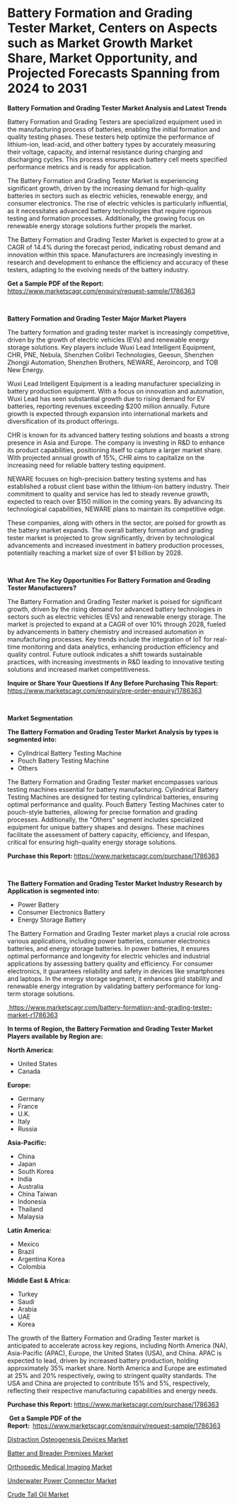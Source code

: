 <p><h1>Battery Formation and Grading Tester Market, Centers on Aspects such as Market Growth Market Share, Market Opportunity, and Projected Forecasts Spanning from 2024 to 2031</h1></p><p><strong>Battery Formation and Grading Tester Market Analysis and Latest Trends</strong></p>
<p><p>Battery Formation and Grading Testers are specialized equipment used in the manufacturing process of batteries, enabling the initial formation and quality testing phases. These testers help optimize the performance of lithium-ion, lead-acid, and other battery types by accurately measuring their voltage, capacity, and internal resistance during charging and discharging cycles. This process ensures each battery cell meets specified performance metrics and is ready for application.</p><p>The Battery Formation and Grading Tester Market is experiencing significant growth, driven by the increasing demand for high-quality batteries in sectors such as electric vehicles, renewable energy, and consumer electronics. The rise of electric vehicles is particularly influential, as it necessitates advanced battery technologies that require rigorous testing and formation processes. Additionally, the growing focus on renewable energy storage solutions further propels the market. </p><p>The Battery Formation and Grading Tester Market is expected to grow at a CAGR of 14.4% during the forecast period, indicating robust demand and innovation within this space. Manufacturers are increasingly investing in research and development to enhance the efficiency and accuracy of these testers, adapting to the evolving needs of the battery industry.</p></p>
<p><strong>Get a Sample PDF of the Report:&nbsp;</strong> <a href="https://www.marketscagr.com/enquiry/request-sample/1786363?utm_campaign=1868&utm_medium=2&utm_source=Github&utm_content=ia&utm_term=19122024&utm_id=battery-formation-and-grading-tester">https://www.marketscagr.com/enquiry/request-sample/1786363</a></p>
<p>&nbsp;</p>
<p><strong>Battery Formation and Grading Tester Major Market Players</strong></p>
<p><p>The battery formation and grading tester market is increasingly competitive, driven by the growth of electric vehicles (EVs) and renewable energy storage solutions. Key players include Wuxi Lead Intelligent Equipment, CHR, PNE, Nebula, Shenzhen Colibri Technologies, Geesun, Shenzhen Zhongji Automation, Shenzhen Brothers, NEWARE, Aeroincorp, and TOB New Energy.</p><p>Wuxi Lead Intelligent Equipment is a leading manufacturer specializing in battery production equipment. With a focus on innovation and automation, Wuxi Lead has seen substantial growth due to rising demand for EV batteries, reporting revenues exceeding $200 million annually. Future growth is expected through expansion into international markets and diversification of its product offerings.</p><p>CHR is known for its advanced battery testing solutions and boasts a strong presence in Asia and Europe. The company is investing in R&D to enhance its product capabilities, positioning itself to capture a larger market share. With projected annual growth of 15%, CHR aims to capitalize on the increasing need for reliable battery testing equipment.</p><p>NEWARE focuses on high-precision battery testing systems and has established a robust client base within the lithium-ion battery industry. Their commitment to quality and service has led to steady revenue growth, expected to reach over $150 million in the coming years. By advancing its technological capabilities, NEWARE plans to maintain its competitive edge.</p><p>These companies, along with others in the sector, are poised for growth as the battery market expands. The overall battery formation and grading tester market is projected to grow significantly, driven by technological advancements and increased investment in battery production processes, potentially reaching a market size of over $1 billion by 2028.</p></p>
<p>&nbsp;</p>
<p><strong>What Are The Key Opportunities For Battery Formation and Grading Tester Manufacturers?</strong></p>
<p><p>The Battery Formation and Grading Tester market is poised for significant growth, driven by the rising demand for advanced battery technologies in sectors such as electric vehicles (EVs) and renewable energy storage. The market is projected to expand at a CAGR of over 10% through 2028, fueled by advancements in battery chemistry and increased automation in manufacturing processes. Key trends include the integration of IoT for real-time monitoring and data analytics, enhancing production efficiency and quality control. Future outlook indicates a shift towards sustainable practices, with increasing investments in R&D leading to innovative testing solutions and increased market competitiveness.</p></p>
<p><strong>Inquire or Share Your Questions If Any Before Purchasing This Report:</strong> <a href="https://www.marketscagr.com/enquiry/pre-order-enquiry/1786363?utm_campaign=1868&utm_medium=2&utm_source=Github&utm_content=ia&utm_term=19122024&utm_id=battery-formation-and-grading-tester">https://www.marketscagr.com/enquiry/pre-order-enquiry/1786363</a></p>
<p>&nbsp;</p>
<p><strong>Market Segmentation</strong></p>
<p><strong>The Battery Formation and Grading Tester Market Analysis by types is segmented into:</strong></p>
<p><ul><li>Cylindrical Battery Testing Machine</li><li>Pouch Battery Testing Machine</li><li>Others</li></ul></p>
<p><p>The Battery Formation and Grading Tester market encompasses various testing machines essential for battery manufacturing. Cylindrical Battery Testing Machines are designed for testing cylindrical batteries, ensuring optimal performance and quality. Pouch Battery Testing Machines cater to pouch-style batteries, allowing for precise formation and grading processes. Additionally, the "Others" segment includes specialized equipment for unique battery shapes and designs. These machines facilitate the assessment of battery capacity, efficiency, and lifespan, critical for ensuring high-quality energy storage solutions.</p></p>
<p><strong>Purchase this Report:&nbsp;</strong><a href="https://www.marketscagr.com/purchase/1786363?utm_campaign=1868&utm_medium=2&utm_source=Github&utm_content=ia&utm_term=19122024&utm_id=battery-formation-and-grading-tester">https://www.marketscagr.com/purchase/1786363</a></p>
<p>&nbsp;</p>
<p><strong>The Battery Formation and Grading Tester Market Industry Research by Application is segmented into:</strong></p>
<p><ul><li>Power Battery</li><li>Consumer Electronics Battery</li><li>Energy Storage Battery</li></ul></p>
<p><p>The Battery Formation and Grading Tester market plays a crucial role across various applications, including power batteries, consumer electronics batteries, and energy storage batteries. In power batteries, it ensures optimal performance and longevity for electric vehicles and industrial applications by assessing battery quality and efficiency. For consumer electronics, it guarantees reliability and safety in devices like smartphones and laptops. In the energy storage segment, it enhances grid stability and renewable energy integration by validating battery performance for long-term storage solutions.</p></p>
<p><a href="https://www.marketscagr.com/battery-formation-and-grading-tester-market-r1786363?utm_campaign=1868&utm_medium=2&utm_source=Github&utm_content=ia&utm_term=19122024&utm_id=battery-formation-and-grading-tester">&nbsp;https://www.marketscagr.com/battery-formation-and-grading-tester-market-r1786363</a></p>
<p><strong>In terms of Region, the Battery Formation and Grading Tester Market Players available by Region are:</strong></p>
<p>
    <p> <strong> North America: </strong>
        <ul>
            <li>United States</li>
            <li>Canada</li>
        </ul>
        </p> 
    <p> <strong> Europe: </strong>
        <ul>
            <li>Germany</li>
            <li>France</li>
            <li>U.K.</li>
            <li>Italy</li>
            <li>Russia</li>
        </ul>
        </p> 
    <p> <strong> Asia-Pacific: </strong>
        <ul>
            <li>China</li>
            <li>Japan</li>
            <li>South Korea</li>
            <li>India</li>
            <li>Australia</li>
            <li>China Taiwan</li>
            <li>Indonesia</li>
            <li>Thailand</li>
            <li>Malaysia</li>
        </ul>
        </p> 
    <p> <strong> Latin America: </strong>
        <ul>
            <li>Mexico</li>
            <li>Brazil</li>
            <li>Argentina Korea</li>
            <li>Colombia</li>
        </ul>
        </p> 
    <p> <strong> Middle East & Africa: </strong>
        <ul>
            <li>Turkey</li>
            <li>Saudi</li>
            <li>Arabia</li>
            <li>UAE</li>
            <li>Korea</li>
        </ul>
    </p>
    </p>
<p><p>The growth of the Battery Formation and Grading Tester market is anticipated to accelerate across key regions, including North America (NA), Asia-Pacific (APAC), Europe, the United States (USA), and China. APAC is expected to lead, driven by increased battery production, holding approximately 35% market share. North America and Europe are estimated at 25% and 20% respectively, owing to stringent quality standards. The USA and China are projected to contribute 15% and 5%, respectively, reflecting their respective manufacturing capabilities and energy needs.</p></p>
<p><strong>Purchase this Report: </strong><a href="https://www.marketscagr.com/purchase/1786363?utm_campaign=1868&utm_medium=2&utm_source=Github&utm_content=ia&utm_term=19122024&utm_id=battery-formation-and-grading-tester">https://www.marketscagr.com/purchase/1786363</a></p>
<p>&nbsp;<strong>Get a Sample PDF of the Report:&nbsp;&nbsp;</strong><a href="https://www.marketscagr.com/enquiry/request-sample/1786363?utm_campaign=1868&utm_medium=2&utm_source=Github&utm_content=ia&utm_term=19122024&utm_id=battery-formation-and-grading-tester">https://www.marketscagr.com/enquiry/request-sample/1786363</a></p>
<p><strong></strong></p>
<p><p><a href="https://www.linkedin.com/pulse/distraction-osteogenesis-devices-market-forecast-global-hd3yf?utm_campaign=1868&utm_medium=2&utm_source=Github&utm_content=ia&utm_term=19122024&utm_id=battery-formation-and-grading-tester">Distraction Osteogenesis Devices Market</a></p><p><a href="https://www.linkedin.com/pulse/key-drivers-batter-breader-premixes-market-how-its-growing-111-xirzf?utm_campaign=1868&utm_medium=2&utm_source=Github&utm_content=ia&utm_term=19122024&utm_id=battery-formation-and-grading-tester">Batter and Breader Premixes Market</a></p><p><a href="https://www.linkedin.com/pulse/according-market-research-orthopedic-medical-imaging-size-wzu0f?utm_campaign=1868&utm_medium=2&utm_source=Github&utm_content=ia&utm_term=19122024&utm_id=battery-formation-and-grading-tester">Orthopedic Medical Imaging Market</a></p><p><a href="https://www.linkedin.com/pulse/global-underwater-power-connector-market-future-trends-pwmmf?utm_campaign=1868&utm_medium=2&utm_source=Github&utm_content=ia&utm_term=19122024&utm_id=battery-formation-and-grading-tester">Underwater Power Connector Market</a></p><p><a href="https://www.linkedin.com/pulse/projected-growth-crude-tall-oil-market-2024-2031-101-yjuoe?utm_campaign=1868&utm_medium=2&utm_source=Github&utm_content=ia&utm_term=19122024&utm_id=battery-formation-and-grading-tester">Crude Tall Oil Market</a></p></p>